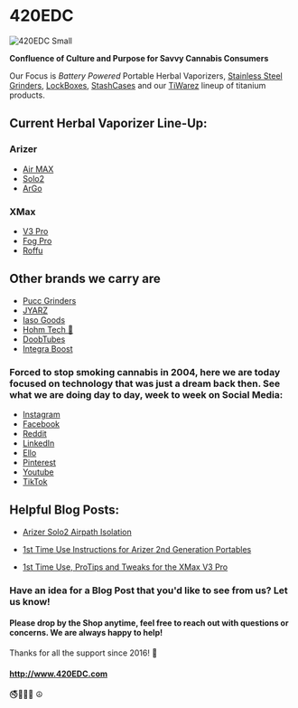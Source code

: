 # 420EDC

![420EDC Small](https://user-images.githubusercontent.com/106893063/172057141-c5c5eb7a-abfd-42fc-aa4c-d714c6a60ee5.png)

**Confluence of Culture and Purpose for Savvy Cannabis Consumers** 

Our Focus is _Battery Powered_ Portable Herbal Vaporizers, [Stainless Steel Grinders](https://www.420edc.com/grinders/), [LockBoxes](https://www.420edc.com/storage-solutions/lockbox/), [StashCases](https://www.420edc.com/storage-solutions/stashcase/) and our [TiWarez](https://www.420edc.com/tiwarez/) lineup of titanium products.  

## Current Herbal Vaporizer Line-Up:

### Arizer 

- [Air MAX](https://www.420edc.com/arizer/air-max/)
- [Solo2](https://www.420edc.com/arizer/solo-2/) 
- [ArGo](https://www.420edc.com/arizer/argo/)

### XMax

- [V3 Pro](https://www.420edc.com/xmax/)
- [Fog Pro](https://www.420edc.com/topgreen/xvape-fog-pro/)
- [Roffu](https://www.420edc.com/search.php?search_query=Roffu&section=product)

## Other brands we carry are 
- [Pucc Grinders](https://www.420edc.com/grinders/pucc-grinder/)
- [JYARZ](https://www.420edc.com/storage-solutions/jyarz/)
- [Iaso Goods](https://www.420edc.com/iaso-goods/)
- [Hohm Tech 🔋](https://www.420edc.com/hohm-tech/)
- [DoobTubes](https://www.420edc.com/storage-solutions/doob-tubes/)
- [Integra Boost](https://www.420edc.com/integra/)

### Forced to stop smoking cannabis in 2004, here we are today focused on technology that was just a dream back then. See what we are doing day to day, week to week on Social Media:

- [Instagram](https://www.instagram.com/420EDC/)
- [Facebook](https://www.facebook.com/420edc/)
- [Reddit](https://www.reddit.com/r/420EDC/)
- [LinkedIn](http://www.linkedin.com/company/420edc)
- [Ello](https://ello.co/420edc)
- [Pinterest](https://www.pinterest.com/420edc/)
- [Youtube](https://www.youtube.com/channel/UCOvhSWkxw90zQ9PVh1ztVJw)
- [TikTok](https://www.tiktok.com/@420edc)

## Helpful Blog Posts:

- [Arizer Solo2 Airpath Isolation](https://www.420edc.com/blog/arizer-solo2-airpath-isolation/)

- [1st Time Use Instructions for Arizer 2nd Generation Portables](https://www.420edc.com/blog/1st-time-use-instructions-for-arizer-2nd-generation-portables/)

- [1st Time Use, ProTips and Tweaks for the XMax V3 Pro](https://www.420edc.com/blog/1st-time-use-protips-and-tweaks-for-the-xmax-v3-pro/)

### Have an idea for a Blog Post that you'd like to see from us?  Let us know!  
#### Please drop by the Shop anytime, feel free to reach out with questions or concerns.  We are always happy to help!  

Thanks for all the support since 2016!  🙏

#### http://www.420EDC.com

🚭🌲🌳🌴
☮️
